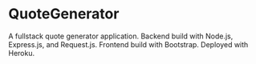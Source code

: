 # QuoteGenerator
A fullstack quote generator application. Backend build with Node.js, Express.js, and Request.js. Frontend build with Bootstrap. Deployed with Heroku.
